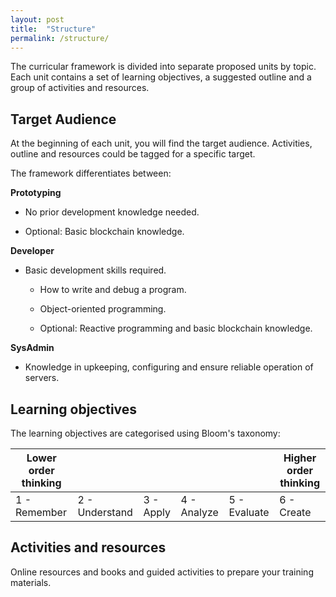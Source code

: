 ```yaml
---
layout: post
title:  "Structure"
permalink: /structure/
---
```


The curricular framework is divided into separate proposed units by topic.  Each unit contains a set of learning objectives, a suggested outline and a group of activities and resources.

## Target Audience

At the beginning of each unit, you will find the target audience. Activities, outline and resources could be tagged for a specific target.

The framework differentiates between:

**Prototyping**

* No prior development knowledge needed.

* Optional: Basic blockchain knowledge.

**Developer**

* Basic development skills required.
    - How to write and debug a program.

    -   Object-oriented programming.

    -   Optional: Reactive programming and basic blockchain knowledge.

**SysAdmin**

*  Knowledge in upkeeping, configuring and ensure reliable operation of servers.

## Learning objectives

The learning objectives are categorised using Bloom's taxonomy:

| Lower order thinking        |                |            |             |              | Higher order thinking        |
|-----------------------------|----------------|------------|-------------|--------------|------------------------------|
| 1 - Remember                | 2 - Understand | 3 - Apply  | 4 - Analyze | 5 - Evaluate | 6 - Create                   |

## Activities and resources

Online resources and books and guided activities to prepare your training materials.